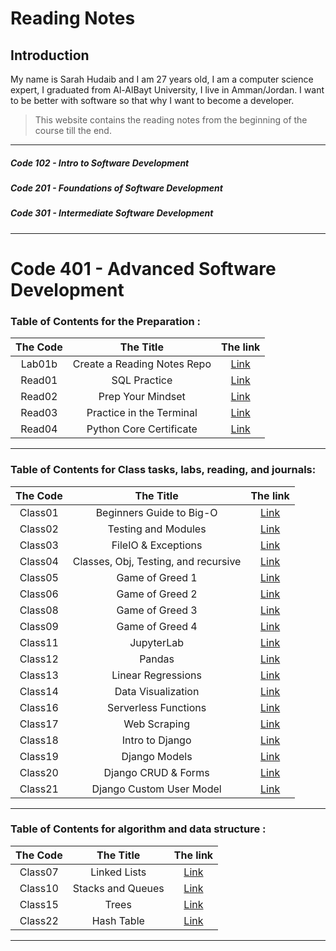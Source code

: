 # Reading Notes

## Introduction

<p> My name is Sarah Hudaib and I am 27 years old, I am a computer science expert, I graduated from Al-AlBayt University, I live in Amman/Jordan.
I want to be better with software so that why I want to become a developer. </p>

> This website contains the reading notes from the beginning of the course till the end. 

---

##### Code 102 - Intro to Software Development
##### Code 201 - Foundations of Software Development
##### Code 301 - Intermediate Software Development
----
# Code 401 - Advanced Software Development
### Table of Contents for the Preparation :

| The Code  |  The Title | The link  |
|:-:|:-:|:-:|
| Lab01b  | Create a Reading Notes Repo  |  [Link](https://sarahhudaib.github.io/reading-notes/) |
|  Read01 | SQL Practice  | [Link](./Classes/SQL.md)  |
|  Read02 | Prep Your Mindset  | [Link](./Classes/mindset.md)  |
|  Read03 | Practice in the Terminal  | [Link](./Classes/terminal.md)  |
|  Read04 | Python Core Certificate  | [Link](./Classes/Python-Sololearn.md)  |

---

### Table of Contents for Class tasks, labs, reading, and journals:

| The Code  |  The Title | The link  |
|:-:|:-:|:-:|
|  Class01 | Beginners Guide to Big-O  | [Link](./Classes/class01.md)  |
|  Class02 | Testing and Modules  | [Link](./Classes/Class02.md)  |
|  Class03 | FileIO & Exceptions | [Link](./Classes/Class03.md)  |
|  Class04 | Classes, Obj, Testing, and recursive | [Link](./Classes/Class04.md)  |
|  Class05 | Game of Greed 1 | [Link](./Classes/Class06.md)  |
|  Class06 | Game of Greed 2 | [Link](./Classes/Class07.md)  |
|  Class08 | Game of Greed 3 | [Link](./Classes/Class08.md)  |
|  Class09 | Game of Greed 4 | [Link](./Classes/Class09.md)  |
|  Class11 | JupyterLab | [Link](./Classes/Class11.md)  |
|  Class12 | Pandas | [Link](./Classes/Class12.md)  |
|  Class13 | Linear Regressions | [Link](./Classes/Class13.md)  |
|  Class14 | Data Visualization | [Link](./Classes/Class14.md)  |
|  Class16 | Serverless Functions | [Link](./Classes/Class16.md)  |
|  Class17 | Web Scraping | [Link](./Classes/Class17.md)  |
|  Class18 | Intro to Django | [Link](./Classes/Class18.md)  |
|  Class19 | Django Models | [Link](./Classes/Class19.md)  |
|  Class20 | Django CRUD & Forms | [Link](./Classes/Calss20.md)  | 
|  Class21 | Django Custom User Model | [Link](./Classes/Class21.md)  | 

---
### Table of Contents for algorithm and data structure :

| The Code  |  The Title | The link  |
|:-:|:-:|:-:|
|  Class07 | Linked Lists | [Link](./Classes/Class05.md)  |
|  Class10| Stacks and Queues | [Link](./Classes/Class10.md)  |
|  Class15 | Trees | [Link](./Classes/Class15.md)  |
|  Class22 | Hash Table | [Link](./Classes/Class22.md)  |

---